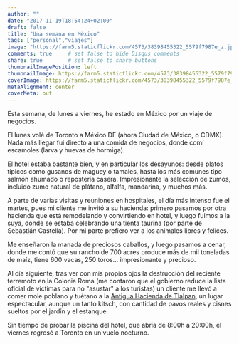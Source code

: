 ```yaml
---
author: ""
date: "2017-11-19T18:54:24+02:00"
draft: false
title: "Una semana en México"
tags: ["personal","viajes"]
image: "https://farm5.staticflickr.com/4573/38398455322_5579f7987e_z.jpg"
comments: true     # set false to hide Disqus comments
share: true        # set false to share buttons
thumbnailImagePosition: left
thumbnailImage: https://farm5.staticflickr.com/4573/38398455322_5579f7987e_z.jpg
coverImage: https://farm5.staticflickr.com/4573/38398455322_5579f7987e_z.jpg
metaAlignment: center
coverMeta: out
---
```


Esta semana, de lunes a viernes, he estado en México por un viaje de negocios.

<!--more-->

El lunes volé de Toronto a México DF (ahora Ciudad de México, o CDMX). Nada más llegar fui directo a una comida de negocios, donde comí escamoles (larva y huevas de hormiga).

El [hotel](http://www.fiestamericana.com/web/fiesta-americana-mexico-toreo) estaba bastante bien, y en particular los desayunos: desde platos típicos como gusanos de maguey o tamales, hasta los más comunes tipo salmón ahumado o repostería casera. Impresionante la selección de zumos, incluido zumo natural de plátano, alfalfa, mandarina, y muchos más. 

A parte de varias visitas y reuniones en hospitales, el día más intenso fue el martes, pues mi cliente me invitó a su hacienda: primero pasamos por otra hacienda que está remodelando y convirtiendo en hotel, y luego fuimos a la suya, donde se estaba celebrando una tienta taurina (por parte de Sebastián Castella). Por mi parte prefiero ver a los animales libres y felices.

Me enseñaron la manada de preciosos caballos, y luego pasamos a cenar, donde me contó que su rancho de 700 acres produce más de mil toneladas de maíz, tiene 600 vacas, 250 toros... impresionante y precioso.

Al día siguiente, tras ver con mis propios ojos la destrucción del reciente terremoto en la Colonia Roma (me contaron que el gobierno reduce la lista oficial de víctimas para no "asustar" a los turistas) un cliente me llevó a comer mole poblano y tuétano a la [Antigua Hacienda de Tlalpan](http://www.aht.mx/), un lugar espectacular, aunque un tanto kitsch, con cantidad de pavos reales y cisnes sueltos por el jardín y el estanque.

Sin tiempo de probar la piscina del hotel, que abría de 8:00h a 20:00h, el viernes regresé a Toronto en un vuelo nocturno.

<div id="flickrembed"></div><div style="position:absolute; top:-70px; display:block; text-align:center; z-index:-1;"></div><script src='https://flickrembed.com/embed_v2.js.php?source=flickr&layout=responsive&input=www.flickr.com/photos/jcortell/albums/72157662651597948&sort=5&by=album&theme=default&scale=fill&limit=100&skin=default&autoplay=true'></script>
